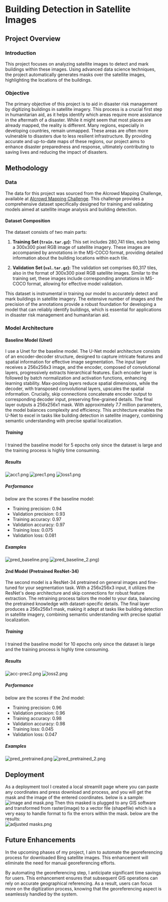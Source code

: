# Building Detection in Satellite Images

## Project Overview

### Introduction
This project focuses on analyzing satellite images to detect and mark buildings within these images. Using advanced data science techniques, the project automatically generates masks over the satellite images, highlighting the locations of the buildings.

### Objective
The primary objective of this project is to aid in disaster risk management by digitizing buildings in satellite imagery. This process is a crucial first step in humanitarian aid, as it helps identify which areas require more assistance in the aftermath of a disaster. While it might seem that most places are already mapped, the reality is different. Many regions, especially in developing countries, remain unmapped. These areas are often more vulnerable to disasters due to less resilient infrastructure. By providing accurate and up-to-date maps of these regions, our project aims to enhance disaster preparedness and response, ultimately contributing to saving lives and reducing the impact of disasters.  


## Methodology

### Data
The data for this project was sourced from the AIcrowd Mapping Challenge, available at [AIcrowd Mapping Challenge](https://www.aicrowd.com/challenges/mapping-challenge). This challenge provides a comprehensive dataset specifically designed for training and validating models aimed at satellite image analysis and building detection.  
  
#### Dataset Composition
The dataset consists of two main parts:

1. **Training Set (`train.tar.gz`):** This set includes 280,741 tiles, each being a 300x300 pixel RGB image of satellite imagery. These images are accompanied by annotations in the MS-COCO format, providing detailed information about the building locations within each tile.

2. **Validation Set (`val.tar.gz`):** The validation set comprises 60,317 tiles, also in the format of 300x300 pixel RGB satellite images. Similar to the training set, these images include corresponding annotations in MS-COCO format, allowing for effective model validation.

This dataset is instrumental in training our model to accurately detect and mark buildings in satellite imagery. The extensive number of images and the precision of the annotations provide a robust foundation for developing a model that can reliably identify buildings, which is essential for applications in disaster risk management and humanitarian aid.  

### Model Architecture
#### Baseline Model (Unet)
I use a Unet for the baseline model. The U-Net model architecture consists of an encoder-decoder structure, designed to capture intricate features and spatial information for effective image segmentation. The input layer receives a 256x256x3 image, and the encoder, composed of convolutional layers, progressively extracts hierarchical features. Each encoder layer is followed by batch normalization and activation functions, enhancing learning stability. Max-pooling layers reduce spatial dimensions, while the decoder, with transposed convolutional layers, upscales the spatial information. Crucially, skip connections concatenate encoder output to corresponding decoder input, preserving fine-grained details. The final layer outputs a 256x256x1 mask. With approximately 7.7 million parameters, the model balances complexity and efficiency. This architecture enables the U-Net to excel in tasks like building detection in satellite imagery, combining semantic understanding with precise spatial localization.

##### Training
I trained the baseline model for 5 epochs only since the dataset is large and the training process is highly time consuming.  

##### Results  
![acc1.png](https://github.com/alihijazy/building-recognition-in-satellite-images/blob/master/images/acc1.png)
![prec1.png](https://github.com/alihijazy/building-recognition-in-satellite-images/blob/master/images/prec1.png)
![loss1.png](https://github.com/alihijazy/building-recognition-in-satellite-images/blob/master/images/loss1.png)  

##### Performance
below are the scores if the baseline model:  
- Training precision: 0.94
- Validation precision: 0.93
- Training accuracy: 0.97
- Validation accuracy: 0.97
- Training loss: 0.075
- Validation loss: 0.081  
  
##### Examples
![pred_baseline.png](https://github.com/alihijazy/building-recognition-in-satellite-images/blob/master/images/pred_baseline.png)
![pred_baseline_2.png](https://github.com/alihijazy/building-recognition-in-satellite-images/blob/master/images/pred_baseline_2.png))


#### 2nd Model (Pretrained ResNet-34)
The second model is a ResNet-34 pretrained on general images and fine-tuned for your segmentation task. With a 256x256x3 input, it utilizes the ResNet's deep architecture and skip connections for robust feature extraction. The retraining process tailors the model to your data, balancing the pretrained knowledge with dataset-specific details. The final layer produces a 256x256x1 mask, making it adept at tasks like building detection in satellite imagery, combining semantic understanding with precise spatial localization.

##### Training
I trained the baseline model for 10 epochs only since the dataset is large and the training process is highly time consuming.

##### Results
![acc-prec2.png](https://github.com/alihijazy/building-recognition-in-satellite-images/blob/master/images/acc-prec2.png)
![loss2.png](https://github.com/alihijazy/building-recognition-in-satellite-images/blob/master/images/loss2.png)
  
##### Performance
below are the scores if the 2nd model:  
- Training precision: 0.96
- Validation precision: 0.96
- Training accuracy: 0.98
- Validation accuracy: 0.98
- Training loss: 0.045
- Validation loss: 0.047

##### Examples
![pred_pretrained.png](https://github.com/alihijazy/building-recognition-in-satellite-images/blob/master/images/pred_pretrained.png)
![pred_pretrained_2.png](https://github.com/alihijazy/building-recognition-in-satellite-images/blob/master/images/pred_pretrained_2.png)

## Deployment  
As a deployment tool I created a local streamlit page where you can paste any coordinates and press download and process, and you will get the mask and the image of the entered coordinates. below is a sample:  
![image and mask.png](https://github.com/alihijazy/building-recognition-in-satellite-images/blob/master/images/image%20and%20mask.png)
Then this masked is plugged to any GIS software and transformed from raster(image) to a vector file (shapefile) which is a very easy to handle format to fix the errors within the mask. below are the results:  
![adjusted masks.png](https://github.com/alihijazy/building-recognition-in-satellite-images/blob/master/images/adjusted%20masks.png)

## Future Enhancements
In the upcoming phases of my project, I aim to automate the georeferencing process for downloaded Bing satellite images. This enhancement will eliminate the need for manual georeferencing efforts.

By automating the georeferencing step, I anticipate significant time savings for users. This enhancement ensures that subsequent GIS operations can rely on accurate geographical referencing. As a result, users can focus more on the digitization process, knowing that the georeferencing aspect is seamlessly handled by the system.



